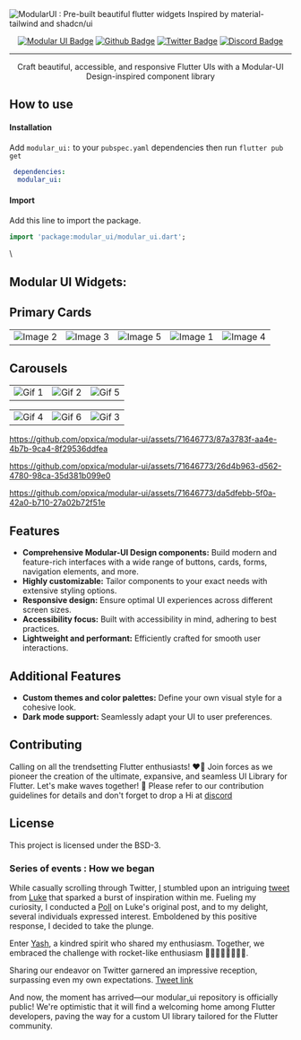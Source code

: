 <img src="https://github.com/opxica/modular-ui/assets/67179751/c4f1045b-0d7a-4228-b663-3e1f8238d59c" alt="ModularUI : Pre-built beautiful flutter widgets Inspired by material-tailwind and shadcn/ui" />
</p>

<div align="center">

[![Modular UI Badge](https://img.shields.io/badge/website-000000?style=for-the-badge&logo=About.me&logoColor=white)](https://modularui.site)
[![Github Badge](https://img.shields.io/badge/GitHub-100000?style=for-the-badge&logo=github&logoColor=white)](https://github.com/opxica)
[![Twitter Badge](https://img.shields.io/badge/Twitter-1DA1F2?style=for-the-badge&logo=twitter&logoColor=white)](https://twitter.com/modularui)
[![Discord Badge](https://img.shields.io/badge/Discord-7289DA?style=for-the-badge&logo=discord&logoColor=white)](https://discord.com/invite/jEPKuWYt)

</div>

<hr>
<p align="center">
Craft beautiful, accessible, and responsive Flutter UIs with a Modular-UI Design-inspired component library
</p>

## How to use

#### Installation

Add `modular_ui:` to your `pubspec.yaml` dependencies then run `flutter pub get`

```yaml
 dependencies:
  modular_ui:
```
#### Import
Add this line to import the package.

```dart 
import 'package:modular_ui/modular_ui.dart';
```
\

## Modular UI Widgets:

## Primary Cards

<table>
  <tr>  
    <td><img src="https://github.com/opxica/modular-ui/assets/67179751/c6e15160-6165-49bd-8016-dcce974eb26a" alt="Image 2"></td>
    <td><img src="https://github.com/opxica/modular-ui/assets/67179751/52810d6a-6d07-41dc-a8ab-e5f7e95859b1" alt="Image 3"></td>
     <td><img src="https://github.com/opxica/modular-ui/assets/67179751/28564d8c-a360-4d58-9c19-62c83b507673" alt="Image 5"></td>
       <td><img src="https://github.com/opxica/modular-ui/assets/67179751/dda487f6-c790-47bd-8eba-9fc5c517c3f9" alt="Image 1"></td>
    <td><img src="https://github.com/opxica/modular-ui/assets/67179751/afe28cac-31f9-4abd-b3c8-9e548291ac14" alt="Image 4"></td>
    
  </tr>
</table>

## Carousels

<table>
  <tr>
    <td><img src="https://github.com/opxica/modular-ui/assets/67179751/9161bf90-44af-4fc3-aa15-7a01abb59b24" alt="Gif 1"></td>
    <td><img src="https://github.com/opxica/modular-ui/assets/67179751/fc8813f1-5b41-417e-a9d4-ff92e286b385" alt="Gif 2"></td>
        <td><img src="https://github.com/opxica/modular-ui/assets/67179751/b1ee6be2-48a0-4384-8993-26b48942a329" alt="Gif 5"></td>
  
  </tr>
</table>

<table>
  <tr>
    <td><img src="https://github.com/opxica/modular-ui/assets/67179751/86087933-8470-43c3-9545-009487d48233" alt="Gif 4"></td>
      <td><img src="https://github.com/opxica/modular-ui/assets/67179751/7b60737f-b598-466e-b6b9-9f5b25171b36" alt="Gif 6"></td>
       <td><img src="https://github.com/opxica/modular-ui/assets/67179751/c7a7d5a3-5522-4d15-ab7c-09903d9715eb" alt="Gif 3"></td>
   
  </tr>
</table>

https://github.com/opxica/modular-ui/assets/71646773/87a3783f-aa4e-4b7b-9ca4-8f29536ddfea



https://github.com/opxica/modular-ui/assets/71646773/26d4b963-d562-4780-98ca-35d381b099e0



https://github.com/opxica/modular-ui/assets/71646773/da5dfebb-5f0a-42a0-b710-27a02b72f51e


## Features

-   **Comprehensive Modular-UI Design components:** Build modern and feature-rich interfaces with a wide range of buttons, cards, forms, navigation elements, and more.
-   **Highly customizable:** Tailor components to your exact needs with extensive styling options.
-   **Responsive design:** Ensure optimal UI experiences across different screen sizes.
-   **Accessibility focus:** Built with accessibility in mind, adhering to best practices.
-   **Lightweight and performant:** Efficiently crafted for smooth user interactions.

## Additional Features

-   **Custom themes and color palettes:** Define your own visual style for a cohesive look.
-   **Dark mode support:** Seamlessly adapt your UI to user preferences.



## Contributing
Calling on all the trendsetting Flutter enthusiasts! ❤️‍🔥 Join forces as we pioneer the creation of the ultimate, expansive, and seamless UI Library for Flutter. Let's make waves together! 🚀
Please refer to our contribution guidelines for details and don't forget to drop a Hi at [discord](https://discord.gg/t9Vweu68) 

## License

This project is licensed under the BSD-3.

### Series of events : How we began

While casually scrolling through Twitter, [I](https://twitter.com/twtutkarsh) stumbled upon an intriguing [tweet](https://x.com/luke_pighetti/status/1740122310714007820?s=20) from [Luke](https://twitter.com/luke_pighetti) that sparked a burst of inspiration within me. Fueling my curiosity, I conducted a [Poll](https://x.com/twtutkarsh/status/1740331978392809748?s=20) on Luke's original post, and to my delight, several individuals expressed interest. Emboldened by this positive response, I decided to take the plunge.

Enter [Yash](https://twitter.com/Yash_khattar73), a kindred spirit who shared my enthusiasm. Together, we embraced the challenge with rocket-like enthusiasm 🚀🚀🚀🚀🚀🚀🚀🚀.

Sharing our endeavor on Twitter garnered an impressive reception, surpassing even my own expectations. [Tweet link](https://x.com/twtutkarsh/status/1741548976892186718?s=20)

And now, the moment has arrived—our modular_ui repository is officially public! We're optimistic that it will find a welcoming home among Flutter developers, paving the way for a custom UI library tailored for the Flutter community.
